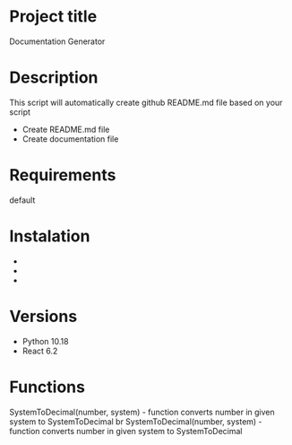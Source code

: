 # Project title
Documentation Generator

# Description
This script will automatically create github README.md file based on your script
<ul>
<li>Create README.md file</li>
<li>Create documentation file</li>
</ul>

# Requirements
default

# Instalation
<ul>
<li><pytohn -V!</li>
<li><pip --v!</li>
<li><get sudo run stream!</li>
</ul>

# Versions
<ul>
<li>Python 10.18</li>
<li>React 6.2</li>
</ul>

# Functions
SystemToDecimal(number, system) - function converts number in given system to SystemToDecimal
br
SystemToDecimal(number, system) - function converts number in given system to SystemToDecimal
